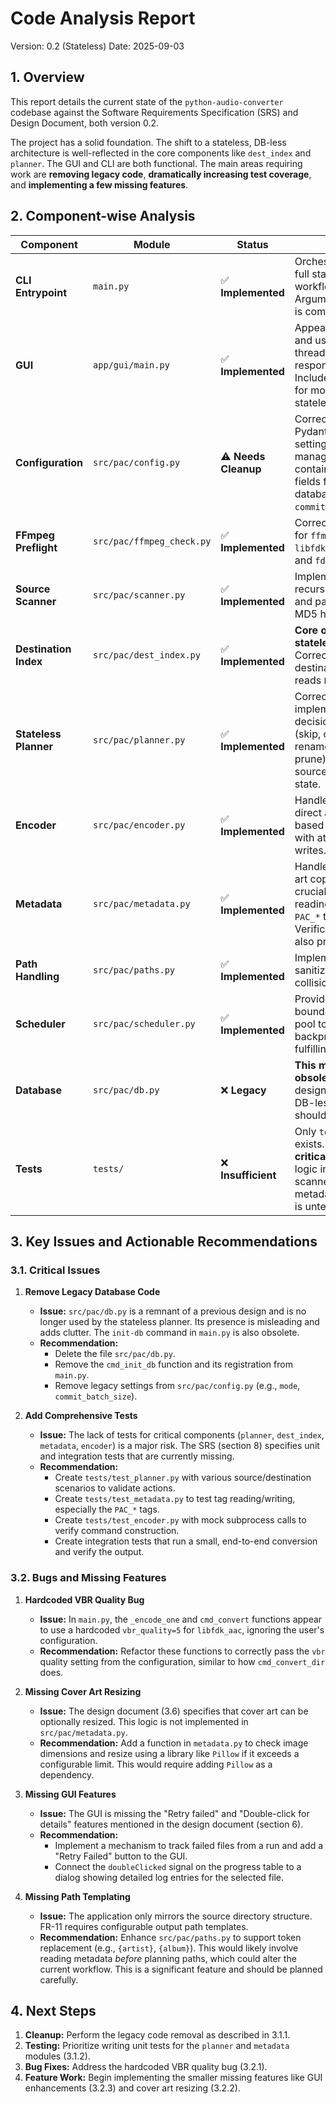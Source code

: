 # Code Analysis Report

Version: 0.2 (Stateless)
Date: 2025-09-03

## 1. Overview

This report details the current state of the `python-audio-converter` codebase against the Software Requirements Specification (SRS) and Design Document, both version 0.2.

The project has a solid foundation. The shift to a stateless, DB-less architecture is well-reflected in the core components like `dest_index` and `planner`. The GUI and CLI are both functional. The main areas requiring work are **removing legacy code**, **dramatically increasing test coverage**, and **implementing a few missing features**.

## 2. Component-wise Analysis

| Component | Module | Status | Notes |
|---|---|---|---|
| **CLI Entrypoint** | `main.py` | ✅ **Implemented** | Orchestrates the full stateless workflow correctly. Argument parsing is comprehensive. |
| **GUI** | `app/gui/main.py` | ✅ **Implemented** | Appears functional and uses a worker thread for responsiveness. Includes controls for most new stateless features. |
| **Configuration** | `src/pac/config.py` | ⚠️ **Needs Cleanup** | Correctly uses Pydantic for settings management, but contains legacy fields from the database era (`mode`, `commit_batch_size`). |
| **FFmpeg Preflight** | `src/pac/ffmpeg_check.py` | ✅ **Implemented** | Correctly probes for `ffmpeg`, `libfdk_aac`, `qaac`, and `fdkaac`. |
| **Source Scanner** | `src/pac/scanner.py` | ✅ **Implemented** | Implements recursive scanning and parallel FLAC MD5 hashing. |
| **Destination Index** | `src/pac/dest_index.py` | ✅ **Implemented** | **Core of the stateless design.** Correctly scans the destination and reads `PAC_*` tags. |
| **Stateless Planner** | `src/pac/planner.py` | ✅ **Implemented** | Correctly implements the decision logic (skip, convert, rename, retag, prune) based on source/destination state. |
| **Encoder** | `src/pac/encoder.py` | ✅ **Implemented** | Handles `ffmpeg` direct and pipe-based encoding with atomic output writes. |
| **Metadata** | `src/pac/metadata.py` | ✅ **Implemented** | Handles tag/cover art copying and, crucially, the reading/writing of `PAC_*` tags. Verification logic is also present. |
| **Path Handling** | `src/pac/paths.py` | ✅ **Implemented** | Implements path sanitization and collision resolution. |
| **Scheduler** | `src/pac/scheduler.py` | ✅ **Implemented** | Provides a bounded worker pool to manage backpressure, fulfilling NFR-7. |
| **Database** | `src/pac/db.py` | ❌ **Legacy** | **This module is obsolete.** The v0.2 design is explicitly DB-less. This file should be removed. |
| **Tests** | `tests/` | ❌ **Insufficient** | Only `test_paths.py` exists. This is a **critical gap**. Core logic in the planner, scanner, and metadata modules is untested. |

## 3. Key Issues and Actionable Recommendations

### 3.1. Critical Issues

1.  **Remove Legacy Database Code**
    *   **Issue:** `src/pac/db.py` is a remnant of a previous design and is no longer used by the stateless planner. Its presence is misleading and adds clutter. The `init-db` command in `main.py` is also obsolete.
    *   **Recommendation:**
        *   Delete the file `src/pac/db.py`.
        *   Remove the `cmd_init_db` function and its registration from `main.py`.
        *   Remove legacy settings from `src/pac/config.py` (e.g., `mode`, `commit_batch_size`).

2.  **Add Comprehensive Tests**
    *   **Issue:** The lack of tests for critical components (`planner`, `dest_index`, `metadata`, `encoder`) is a major risk. The SRS (section 8) specifies unit and integration tests that are currently missing.
    *   **Recommendation:**
        *   Create `tests/test_planner.py` with various source/destination scenarios to validate actions.
        *   Create `tests/test_metadata.py` to test tag reading/writing, especially the `PAC_*` tags.
        *   Create `tests/test_encoder.py` with mock subprocess calls to verify command construction.
        *   Create integration tests that run a small, end-to-end conversion and verify the output.

### 3.2. Bugs and Missing Features

1.  **Hardcoded VBR Quality Bug**
    *   **Issue:** In `main.py`, the `_encode_one` and `cmd_convert` functions appear to use a hardcoded `vbr_quality=5` for `libfdk_aac`, ignoring the user's configuration.
    *   **Recommendation:** Refactor these functions to correctly pass the `vbr` quality setting from the configuration, similar to how `cmd_convert_dir` does.

2.  **Missing Cover Art Resizing**
    *   **Issue:** The design document (3.6) specifies that cover art can be optionally resized. This logic is not implemented in `src/pac/metadata.py`.
    *   **Recommendation:** Add a function in `metadata.py` to check image dimensions and resize using a library like `Pillow` if it exceeds a configurable limit. This would require adding `Pillow` as a dependency.

3.  **Missing GUI Features**
    *   **Issue:** The GUI is missing the "Retry failed" and "Double-click for details" features mentioned in the design document (section 6).
    *   **Recommendation:**
        *   Implement a mechanism to track failed files from a run and add a "Retry Failed" button to the GUI.
        *   Connect the `doubleClicked` signal on the progress table to a dialog showing detailed log entries for the selected file.

4.  **Missing Path Templating**
    *   **Issue:** The application only mirrors the source directory structure. FR-11 requires configurable output path templates.
    *   **Recommendation:** Enhance `src/pac/paths.py` to support token replacement (e.g., `{artist}`, `{album}`). This would likely involve reading metadata *before* planning paths, which could alter the current workflow. This is a significant feature and should be planned carefully.

## 4. Next Steps

1.  **Cleanup:** Perform the legacy code removal as described in 3.1.1.
2.  **Testing:** Prioritize writing unit tests for the `planner` and `metadata` modules (3.1.2).
3.  **Bug Fixes:** Address the hardcoded VBR quality bug (3.2.1).
4.  **Feature Work:** Begin implementing the smaller missing features like GUI enhancements (3.2.3) and cover art resizing (3.2.2).
